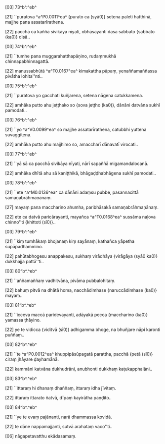 [03] 73^b^.^eb^

[21] ``puratova ^a^P0.0011^ea^ {purato ca (syā0)} setena paleti hatthinā,  majjhe pana assatarīrathena.

[22] pacchā ca kaññā sivikāya nīyati, obhāsayantī dasa  sabbato {sabbato (ka0)} disā..

[03] 74^b^.^eb^

[21] ``tumhe pana muggarahatthapāṇino, rudaṃmukhā chinnapabhinnagattā.

[22] manussabhūtā ^a^T0.0167^ea^ kimakattha pāpaṃ, yenaññamaññassa pivātha lohita''nti..

[03] 75^b^.^eb^

[21] ``puratova yo gacchati kuñjarena, setena nāgena catukkamena.

[22] amhāka putto ahu jeṭṭhako so {sova jeṭṭho (ka0)}, dānāni datvāna sukhī pamodati..

[03] 76^b^.^eb^

[21] ``yo ^a^V0.0099^ea^ so majjhe assatarīrathena, catubbhi yuttena  suvaggitena.

[22] amhāka putto ahu majjhimo so, amaccharī dānavatī virocati..

[03] 77^b^.^eb^

[21] ``yā sā ca pacchā sivikāya nīyati, nārī sapaññā migamandalocanā.

[22] amhāka dhītā ahu sā kaniṭṭhikā, bhāgaḍḍhabhāgena sukhī pamodati..

[03] 78^b^.^eb^

[21] ``ete ^a^M0.0136^ea^ ca dānāni adaṃsu pubbe, pasannacittā  samaṇabrāhmaṇānaṃ.

[27] mayaṃ pana maccharino ahumha, paribhāsakā  samaṇabrāhmaṇānaṃ.

[22] ete ca datvā paricārayanti, mayañca ^a^T0.0168^ea^ sussāma naḷova  chinno''ti {khittoti (sī0)}..

[03] 79^b^.^eb^

[21] ``kiṃ tumhākaṃ bhojanaṃ kiṃ sayānaṃ, kathañca yāpetha  supāpadhammino.

[22] pahūtabhogesu anappakesu, sukhaṃ virādhāya {virāgāya (syā0 ka0)} dukkhajja pattā''ti..

[03] 80^b^.^eb^

[21] ``aññamaññaṃ vadhitvāna, pivāma pubbalohitaṃ.

[22] bahuṃ pitvā na dhātā homa, nacchādimhase {naruccādimhase (ka0)} mayaṃ..

[03] 81^b^.^eb^

[21] ``icceva maccā paridevayanti, adāyakā pecca {maccharino (ka0)} yamassa  ṭhāyino.

[22] ye te vidicca {viditvā (sī0)} adhigamma bhoge, na bhuñjare nāpi  karonti puññaṃ..

[03] 82^b^.^eb^

[21] ``te ^a^P0.0012^ea^ khuppipāsūpagatā parattha,   pacchā {petā (sī0)} ciraṃ jhāyare ḍayhamānā.

[22] kammāni katvāna dukhudrāni, anubhonti dukkhaṃ  kaṭukapphalāni..

[03] 83^b^.^eb^

[21] ``ittaraṃ hi dhanaṃ dhaññaṃ, ittaraṃ idha jīvitaṃ.

[22] ittaraṃ ittarato ñatvā, dīpaṃ kayirātha paṇḍito..

[03] 84^b^.^eb^

[21] ``ye te evaṃ pajānanti, narā dhammassa kovidā.

[22] te dāne nappamajjanti, sutvā arahataṃ vaco''ti..

[06] nāgapetavatthu ekādasamaṃ.